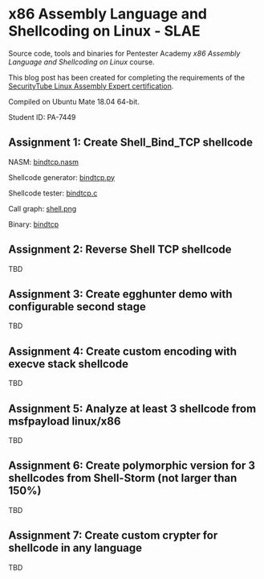 # x86 Assembly Language and Shellcoding on Linux - SLAE

Source code, tools and binaries for Pentester Academy *x86 Assembly Language and Shellcoding on Linux* course.

This blog post has been created for completing the requirements of the [SecurityTube Linux Assembly Expert certification](https://www.pentesteracademy.com/course?id=3). 

Compiled on Ubuntu Mate 18.04 64-bit.

Student ID: PA-7449 

## Assignment 1: Create Shell_Bind_TCP shellcode

NASM: [bindtcp.nasm](https://github.com/fuzboxz/SLAE/tree/master/assignments/bindtcp/bindtcp.nasm)

Shellcode generator: [bindtcp.py](https://github.com/fuzboxz/SLAE/tree/master/assignments/bindtcp/bindtcp.py)

Shellcode tester: [bindtcp.c](https://github.com/fuzboxz/SLAE/tree/master/assignments/bindtcp/bindtcp.c)

Call graph: [shell.png](https://github.com/fuzboxz/SLAE/tree/master/assignments/bindtcp/shell.png)

Binary: [bindtcp](https://github.com/fuzboxz/SLAE/tree/master/assignments/bindtcp/bindtcp)

## Assignment 2: Reverse Shell TCP shellcode
TBD

## Assignment 3: Create egghunter demo with configurable second stage
TBD

## Assignment 4: Create custom encoding with execve stack shellcode
TBD

## Assignment 5: Analyze at least 3 shellcode from msfpayload linux/x86
TBD

## Assignment 6: Create polymorphic version for 3 shellcodes from Shell-Storm (not larger than 150%)
TBD

## Assignment 7: Create custom crypter for shellcode in any language
TBD